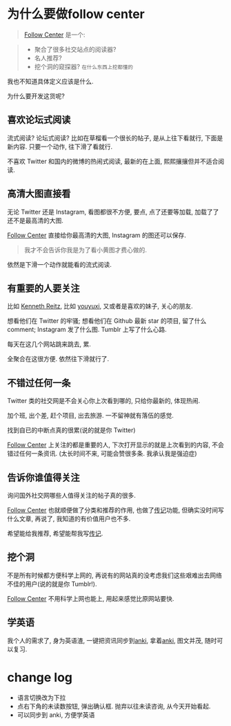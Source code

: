 # 为什么要做follow center

>[Follow Center](https://follow.center) 是一个:

> * 聚合了很多社交站点的阅读器? 
> * 名人推荐? 
> * 挖个洞的窥探器? `在什么东西上挖都懂的`

我也不知道具体定义应该是什么.

为什么要开发这货呢?

## 喜欢论坛式阅读
流式阅读? 论坛式阅读? 比如在草榴看一个很长的帖子, 是从上往下看就行, 下面是新内容. 只要一个动作, 往下滑了看就行.

不喜欢 Twitter 和国内的微博的热闹式阅读, 最新的在上面, 熙熙攘攘但并不适合阅读.

## 高清大图直接看
无论 Twitter 还是 Instagram, 看图都很不方便, 要点, 点了还要等加载, 加载了了还不是最高清的大图.

[Follow Center](https://follow.center) 直接给你最高清的大图, Instagram 的图还可以保存.

> 我才不会告诉你我是为了看小黄图才费心做的.

依然是下滑一个动作就能看的流式阅读.

## 有重要的人要关注
比如 [Kenneth Reitz](https://follow.center/God/kennethreitz), 比如 [youyuxi](https://follow.center/God/youyuxi), 又或者是喜欢的妹子, 关心的朋友.

想看他们在 Twitter 的牢骚; 想看他们在 Github 最新 star 的项目, 留了什么 comment; Instagram 发了什么图. Tumblr 上写了什么心路.

每天在这几个网站跳来跳去, 累.

全聚合在这很方便. 依然往下滑就行了.

## 不错过任何一条
Twitter 类的社交网是不会关心你上次看到哪的, 只给你最新的, 体现热闹.

加个班, 出个差, 赶个项目, 出去旅游.  一不留神就有落伍的感觉.

找到自已的中断点真的很累(说的就是你 Twitter)

[Follow Center](https://follow.center) 上关注的都是重要的人, 下次打开显示的就是上次看到的内容, 不会错过任何一条资讯. (太长时间不来, 可能会赞很多条. 我承认我是强迫症)

## 告诉你谁值得关注
询问国外社交网哪些人值得关注的帖子真的很多.

[Follow Center](https://follow.center) 也就顺便做了分类和推荐的作用, 也做了[传记](https://follow.center/Bio)功能, 但确实没时间写什么文章, 再说了, 我知道的有价值用户也不多.

希望能给我推荐, 希望能帮我写[传记](https://follow.center/Bio).
## 挖个洞
不是所有时候都方便科学上网的, 再说有的网站真的没考虑我们这些艰难出去网络不佳的用户(说的就是你 Tumblr!).

[Follow Center](https://follow.center) 不用科学上网也能上, 用起来感觉比原网站要快.
## 学英语
我个人的需求了, 身为英语渣, 一键把资讯同步到[anki](https://ankiweb.net), 拿着[anki](https://ankiweb.net), 图文并茂, 随时可以复习.

# change log
* 语言切换改为下拉
* 点右下角的未读数按钮, 弹出确认框. 抛弃以往未读咨询, 从今天开始看起.
* 可以同步到 anki, 方便学英语

